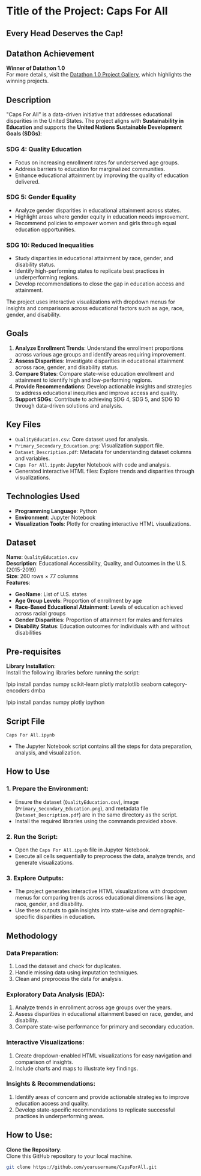 # Title of the Project: Caps For All  
## Every Head Deserves the Cap!

## Datathon Achievement  
**Winner of Datathon 1.0**  
For more details, visit the [Datathon 1.0 Project Gallery](https://csueastbay-datathon-2024.devpost.com/project-gallery), which highlights the winning projects.  

## Description  
"Caps For All" is a data-driven initiative that addresses educational disparities in the United States. The project aligns with **Sustainability in Education** and supports the **United Nations Sustainable Development Goals (SDGs)**:  

### SDG 4: Quality Education  
- Focus on increasing enrollment rates for underserved age groups.  
- Address barriers to education for marginalized communities.  
- Enhance educational attainment by improving the quality of education delivered.  

### SDG 5: Gender Equality  
- Analyze gender disparities in educational attainment across states.  
- Highlight areas where gender equity in education needs improvement.  
- Recommend policies to empower women and girls through equal education opportunities.  

### SDG 10: Reduced Inequalities  
- Study disparities in educational attainment by race, gender, and disability status.  
- Identify high-performing states to replicate best practices in underperforming regions.  
- Develop recommendations to close the gap in education access and attainment.  

The project uses interactive visualizations with dropdown menus for insights and comparisons across educational factors such as age, race, gender, and disability.

## Goals  
1. **Analyze Enrollment Trends**: Understand the enrollment proportions across various age groups and identify areas requiring improvement.  
2. **Assess Disparities**: Investigate disparities in educational attainment across race, gender, and disability status.  
3. **Compare States**: Compare state-wise education enrollment and attainment to identify high and low-performing regions.  
4. **Provide Recommendations**: Develop actionable insights and strategies to address educational inequities and improve access and quality.  
5. **Support SDGs**: Contribute to achieving SDG 4, SDG 5, and SDG 10 through data-driven solutions and analysis.  

## Key Files  
- `QualityEducation.csv`: Core dataset used for analysis.  
- `Primary_Secondary_Education.png`: Visualization support file.  
- `Dataset_Description.pdf`: Metadata for understanding dataset columns and variables.  
- `Caps For All.ipynb`: Jupyter Notebook with code and analysis.  
- Generated interactive HTML files: Explore trends and disparities through visualizations.

## Technologies Used  
- **Programming Language**: Python  
- **Environment**: Jupyter Notebook  
- **Visualization Tools**: Plotly for creating interactive HTML visualizations.  

## Dataset  
**Name**: `QualityEducation.csv`  
**Description**: Educational Accessibility, Quality, and Outcomes in the U.S. (2015-2019)  
**Size**: 260 rows × 77 columns  
**Features**:  
- **GeoName**: List of U.S. states  
- **Age Group Levels**: Proportion of enrollment by age  
- **Race-Based Educational Attainment**: Levels of education achieved across racial groups  
- **Gender Disparities**: Proportion of attainment for males and females  
- **Disability Status**: Education outcomes for individuals with and without disabilities  

## Pre-requisites  
**Library Installation**:  
Install the following libraries before running the script:  

!pip install pandas numpy scikit-learn plotly matplotlib seaborn category-encoders dmba

!pip install pandas numpy plotly ipython

## Script File  
`Caps For All.ipynb`  
- The Jupyter Notebook script contains all the steps for data preparation, analysis, and visualization.  

## How to Use  

### 1. **Prepare the Environment**:  
   - Ensure the dataset (`QualityEducation.csv`), image (`Primary_Secondary_Education.png`), and metadata file (`Dataset_Description.pdf`) are in the same directory as the script.  
   - Install the required libraries using the commands provided above.  

### 2. **Run the Script**:  
   - Open the `Caps For All.ipynb` file in Jupyter Notebook.  
   - Execute all cells sequentially to preprocess the data, analyze trends, and generate visualizations.  

### 3. **Explore Outputs**:  
   - The project generates interactive HTML visualizations with dropdown menus for comparing trends across educational dimensions like age, race, gender, and disability.  
   - Use these outputs to gain insights into state-wise and demographic-specific disparities in education.  

## Methodology  

### Data Preparation:  
1. Load the dataset and check for duplicates.  
2. Handle missing data using imputation techniques.  
3. Clean and preprocess the data for analysis.  

### Exploratory Data Analysis (EDA):  
1. Analyze trends in enrollment across age groups over the years.  
2. Assess disparities in educational attainment based on race, gender, and disability.  
3. Compare state-wise performance for primary and secondary education.  

### Interactive Visualizations:  
1. Create dropdown-enabled HTML visualizations for easy navigation and comparison of insights.  
2. Include charts and maps to illustrate key findings.  

### Insights & Recommendations:  
1. Identify areas of concern and provide actionable strategies to improve education access and quality.  
2. Develop state-specific recommendations to replicate successful practices in underperforming areas.  

## How to Use:  

**Clone the Repository**:  
   Clone this GitHub repository to your local machine.  
   ```bash
   git clone https://github.com/yourusername/CapsForAll.git
